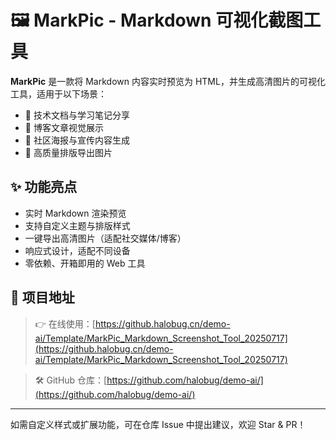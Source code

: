 # 🖼️ MarkPic - Markdown 可视化截图工具

**MarkPic** 是一款将 Markdown 内容实时预览为 HTML，并生成高清图片的可视化工具，适用于以下场景：

* 📝 技术文档与学习笔记分享
* 📄 博客文章视觉展示
* 📢 社区海报与宣传内容生成
* 🧾 高质量排版导出图片

## ✨ 功能亮点

* 实时 Markdown 渲染预览
* 支持自定义主题与排版样式
* 一键导出高清图片（适配社交媒体/博客）
* 响应式设计，适配不同设备
* 零依赖、开箱即用的 Web 工具

## 🔗 项目地址

> 👉 在线使用：[https://github.halobug.cn/demo-ai/Template/MarkPic_Markdown_Screenshot_Tool_20250717](https://github.halobug.cn/demo-ai/Template/MarkPic_Markdown_Screenshot_Tool_20250717)

> 🛠 GitHub 仓库：[https://github.com/halobug/demo-ai/](https://github.com/halobug/demo-ai/)

---

如需自定义样式或扩展功能，可在仓库 Issue 中提出建议，欢迎 Star & PR！
